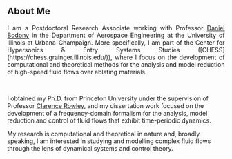 ## About Me
<p align="justify">
I am a Postdoctoral Research Associate working with Professor <a href="http://acoustics.ae.illinois.edu/">Daniel Bodony</a> in the Department of Aerospace Engineering at the University of Illinois at Urbana-Champaign.
More specifically, I am part of the Center for Hypersonics & Entry Systems Studies ([CHESS](https://chess.grainger.illinois.edu/)), where I focus on the development of computational and theoretical methods for the analysis and model reduction of high-speed fluid flows over ablating materials.
</p>
<br>

I obtained my Ph.D. from Princeton University under the supervision of Professor [Clarence Rowley](https://cwrowley.princeton.edu/), and my dissertation work focused on the development of a frequency-domain formalism for the analysis, model reduction and control of fluid flows that exhibit time-periodic dynamics.
<br>

My research is computational and theoretical in nature and, broadly speaking, I am interested in studying and modelling complex fluid flows through the lens of dynamical systems and control theory.





